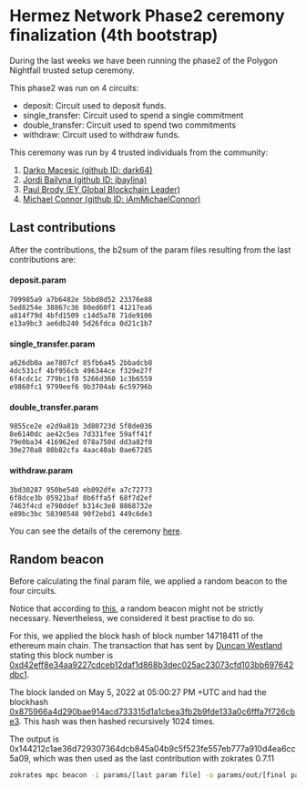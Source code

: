 # Hermez Network Phase2 ceremony finalization (4th bootstrap)

During the last weeks we have been running the phase2 of the Polygon Nightfall trusted setup
ceremony.

This phase2 was run on 4 circuits:

- deposit: Circuit used to deposit funds.
- single_transfer: Circuit used to spend a single commitment
- double_transfer: Circuit used to spend two commitments
- withdraw: Circuit used to withdraw funds.

This ceremony was run by 4 trusted individuals from the community:

1. [Darko Macesic (github ID: dark64)](https://github.com/maticnetwork/nightfall_phase2ceremony/blob/main/atttestations/1_Darko.md)
2. [Jordi Bailyna (github ID: jbaylina)](https://github.com/maticnetwork/nightfall_phase2ceremony/blob/main/atttestations/2_Baylina.md)
3. [Paul Brody (EY Global Blockchain Leader)](https://github.com/maticnetwork/nightfall_phase2ceremony/blob/main/atttestations/3_Brody.md)
4. [Michael Connor (github ID: iAmMichaelConnor)](https://github.com/maticnetwork/nightfall_phase2ceremony/blob/main/atttestations/4_Connor.md)

## Last contributions

After the contributions, the b2sum of the param files resulting from the last contributions are:

#### deposit.param

```
709985a9 a7b6482e 5bbd8d52 23376e88 
5ed8254e 38867c36 80ed60f1 41217ea6 
a814f79d 4bfd1509 c14d5a78 71de9106 
e13a9bc3 ae6db240 5d26fdca 0d21c1b7 
```

#### single_transfer.param


```
a626db0a ae7807cf 85fb6a45 2bbadcb8 
4dc531cf 4bf956cb 496344ce f329e27f 
6f4cdc1c 779bc1f0 5266d360 1c3b6559 
e9860fc1 9799eef6 9b3704ab 6c59796b 
```

#### double_transfer.param

```
9855ce2e e2d9a81b 3d80723d 5f8de036 
8e6140dc ae42c5ea 7d331fee 59aff41f 
79e0ba34 416962ed 078a750d dd3a82f0 
30e270a8 80b82cfa 4aac40ab 0ae67285 
```


#### withdraw.param 

```
3bd30287 950be540 eb092dfe a7c72773 
6f8dce3b 05921baf 0b6ffa5f 68f7d2ef 
7463f4cd e798ddef b314c3e8 8868732e 
e89bc3bc 58398548 90f2ebd1 449c6de3 
```



You can see the details of the ceremony
[here](https://github.com/maticnetwork/nightfall_phase2ceremony).


## Random beacon

Before calculating the final param file, we applied a random beacon to the four circuits.

Notice that according to
[this](https://electriccoin.co/blog/reinforcing-the-security-of-the-sapling-mpc/), a random beacon
might not be strictly necessary. Nevertheless, we considered it best practise to do so.

For this, we applied the block hash of block number 14718411 of the ethereum main chain. The transaction that has sent by
[Duncan Westland](https://github.com/Westlad) stating this block number is
[0xd42eff8e34aa9227cdceb12daf1d868b3dec025ac23073cfd103bb697642dbc1](https://etherscan.io/tx/0xd42eff8e34aa9227cdceb12daf1d868b3dec025ac23073cfd103bb697642dbc1). 

The block landed on May 5, 2022 at 05:00:27 PM +UTC and had the blockhash [0x875966a4d290bae914acd733315d1a1cbea3fb2b9fde133a0c6fffa7f726cbe3](https://etherscan.io/block/14718411). This hash was then hashed recursively 1024 times.

The output is 0x144212c1ae36d729307364dcb845a04b9c5f523fe557eb777a910d4ea6cc5a09, which was then used as the last contribution with zokrates 0.7.11
```bash
zokrates mpc beacon -i params/[last param file] -o params/out/[final param file] -h 0x875966a4d290bae914acd733315d1a1cbea3fb2b9fde133a0c6fffa7f726cbe3 -n 10
```
